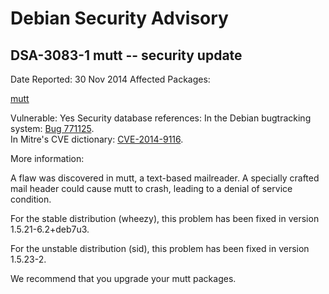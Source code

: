 
Debian Security Advisory
========================


DSA-3083-1 mutt -- security update
----------------------------------



Date Reported:
30 Nov 2014
Affected Packages:

[mutt](https://packages.debian.org/src:mutt)

Vulnerable:
Yes
Security database references:
In the Debian bugtracking system: [Bug 771125](https://bugs.debian.org/cgi-bin/bugreport.cgi?bug=771125).  
In Mitre's CVE dictionary: [CVE-2014-9116](https://security-tracker.debian.org/tracker/CVE-2014-9116).  

More information:

A flaw was discovered in mutt, a text-based mailreader. A specially
crafted mail header could cause mutt to crash, leading to a denial of
service condition.


For the stable distribution (wheezy), this problem has been fixed in
version 1.5.21-6.2+deb7u3.


For the unstable distribution (sid), this problem has been fixed in
version 1.5.23-2.


We recommend that you upgrade your mutt packages.





